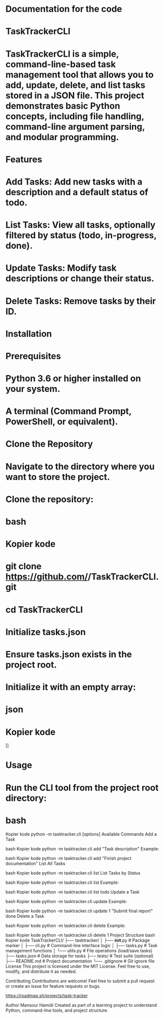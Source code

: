 # Documentation for the code

# TaskTrackerCLI

# TaskTrackerCLI is a simple, command-line-based task management tool that allows you to add, update, delete, and list tasks stored in a JSON file. This project demonstrates basic Python concepts, including file handling, command-line argument parsing, and modular programming.

# Features

# Add Tasks: Add new tasks with a description and a default status of todo.
# List Tasks: View all tasks, optionally filtered by status (todo, in-progress, done).
# Update Tasks: Modify task descriptions or change their status.
# Delete Tasks: Remove tasks by their ID.
# Installation
# Prerequisites
# Python 3.6 or higher installed on your system.
# A terminal (Command Prompt, PowerShell, or equivalent).
# Clone the Repository
# Navigate to the directory where you want to store the project.
# Clone the repository:
# bash
# Kopier kode
# git clone https://github.com/<MansourHamidi94>/TaskTrackerCLI.git
# cd TaskTrackerCLI
# Initialize tasks.json
# Ensure tasks.json exists in the project root.
# Initialize it with an empty array:
# json
# Kopier kode
[]
# Usage
# Run the CLI tool from the project root directory:

# bash
Kopier kode 
python -m tasktracker.cli <command> [options]
Available Commands
Add a Task

bash
Kopier kode
python -m tasktracker.cli add "Task description"
Example:

bash
Kopier kode
python -m tasktracker.cli add "Finish project documentation"
List All Tasks

bash
Kopier kode
python -m tasktracker.cli list
List Tasks by Status

bash
Kopier kode
python -m tasktracker.cli list <status>
Example:

bash
Kopier kode
python -m tasktracker.cli list todo
Update a Task

bash
Kopier kode
python -m tasktracker.cli update <id> <new description> <new status>
Example:

bash
Kopier kode
python -m tasktracker.cli update 1 "Submit final report" done
Delete a Task

bash
Kopier kode
python -m tasktracker.cli delete <id>
Example:

bash
Kopier kode
python -m tasktracker.cli delete 1
Project Structure
bash
Kopier kode
TaskTrackerCLI/
├── tasktracker/
│   ├── __init__.py       # Package marker
│   ├── cli.py            # Command-line interface logic
│   ├── tasks.py          # Task management functions
│   └── utils.py          # File operations (load/save tasks)
├── tasks.json            # Data storage for tasks
├── tests/                # Test suite (optional)
├── README.md             # Project documentation
└── .gitignore            # Git ignore file
License
This project is licensed under the MIT License. Feel free to use, modify, and distribute it as needed.

Contributing
Contributions are welcome! Feel free to submit a pull request or create an issue for feature requests or bugs.

https://roadmap.sh/projects/task-tracker

Author
Mansour Hamidi
Created as part of a learning project to understand Python, command-line tools, and project structure.
